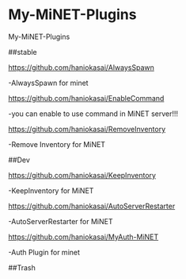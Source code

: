 # My-MiNET-Plugins
My-MiNET-Plugins

##stable


https://github.com/haniokasai/AlwaysSpawn

-AlwaysSpawn for minet



https://github.com/haniokasai/EnableCommand

-you can enable to use command in MiNET server!!!


https://github.com/haniokasai/RemoveInventory

-Remove Inventory for MiNET





##Dev


https://github.com/haniokasai/KeepInventory


-KeepInventory for MiNET



https://github.com/haniokasai/AutoServerRestarter


-AutoServerRestarter for MiNET


https://github.com/haniokasai/MyAuth-MiNET


-Auth Plugin for minet


##Trash

